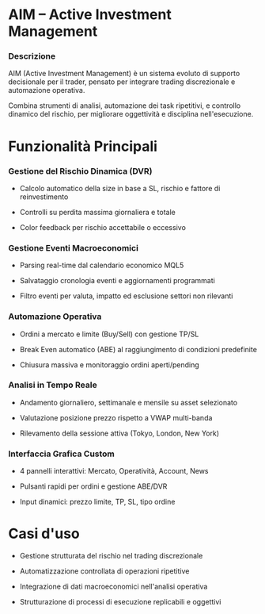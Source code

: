 # AIM – Active Investment Management

### Descrizione

AIM (Active Investment Management) è un sistema evoluto di supporto decisionale per il trader, pensato per integrare trading discrezionale e automazione operativa.

Combina strumenti di analisi, automazione dei task ripetitivi, e controllo dinamico del rischio, per migliorare oggettività e disciplina nell'esecuzione.

# Funzionalità Principali

### Gestione del Rischio Dinamica (DVR)

- Calcolo automatico della size in base a SL, rischio e fattore di reinvestimento

- Controlli su perdita massima giornaliera e totale

- Color feedback per rischio accettabile o eccessivo

### Gestione Eventi Macroeconomici

- Parsing real-time dal calendario economico MQL5

- Salvataggio cronologia eventi e aggiornamenti programmati

- Filtro eventi per valuta, impatto ed esclusione settori non rilevanti

### Automazione Operativa

- Ordini a mercato e limite (Buy/Sell) con gestione TP/SL

- Break Even automatico (ABE) al raggiungimento di condizioni predefinite

- Chiusura massiva e monitoraggio ordini aperti/pending

### Analisi in Tempo Reale

- Andamento giornaliero, settimanale e mensile su asset selezionato

- Valutazione posizione prezzo rispetto a VWAP multi-banda

- Rilevamento della sessione attiva (Tokyo, London, New York)

### Interfaccia Grafica Custom

- 4 pannelli interattivi: Mercato, Operatività, Account, News

- Pulsanti rapidi per ordini e gestione ABE/DVR

- Input dinamici: prezzo limite, TP, SL, tipo ordine

# Casi d'uso

- Gestione strutturata del rischio nel trading discrezionale

- Automatizzazione controllata di operazioni ripetitive

- Integrazione di dati macroeconomici nell'analisi operativa

- Strutturazione di processi di esecuzione replicabili e oggettivi
